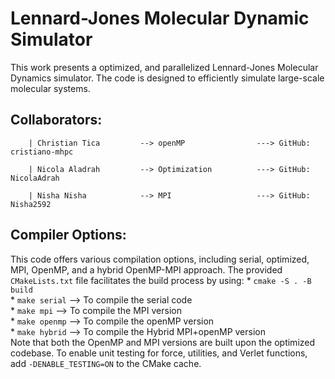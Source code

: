 # Lennard-Jones Molecular Dynamic Simulator
This work presents a optimized, and parallelized Lennard-Jones Molecular Dynamics simulator. The code is designed to efficiently simulate large-scale molecular systems.
## Collaborators:

        | Christian Tica         --> openMP                ---> GitHub: cristiano-mhpc

        | Nicola Aladrah         --> Optimization          ---> GitHub: NicolaAdrah

        | Nisha Nisha            --> MPI                   ---> GitHub: Nisha2592

## Compiler Options:
This code offers various compilation options, including serial, optimized, MPI, OpenMP, and a hybrid OpenMP-MPI approach. The provided `CMakeLists.txt` file facilitates the build process by using:
        * `cmake -S . -B build`  
        * `make serial`         --> To compile the serial code  
        * `make mpi`            --> To compile the MPI version  
        * `make openmp`         --> To compile the openMP version  
        * `make hybrid`         --> To compile the Hybrid MPI+openMP version  
Note that both the OpenMP and MPI versions are built upon the optimized codebase. To enable unit testing for force, utilities, and Verlet functions, add `-DENABLE_TESTING=ON` to the CMake cache.